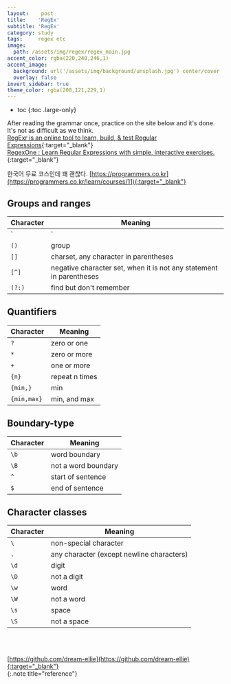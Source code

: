 ```yaml
---
layout:    post
title:    'RegEx'
subtitle: 'RegEx'
category: study
tags:     regex etc
image: 
  path: /assets/img/regex/regex_main.jpg
accent_color: rgba(220,240,246,1)
accent_image: 
  background: url('/assets/img/background/unsplash.jpg') center/cover 
  overlay: false
invert_sidebar: true
theme_color: rgba(208,121,229,1)
---
```


* toc
{:toc .large-only}

After reading the grammar once, practice on the site below and it's done.
It's not as difficult as we think.<br/>
[RegExr is an online tool to learn, build, & test Regular Expressions](https://regexr.com/5mhou){:target="_blank"}<br/>
[RegexOne : Learn Regular Expressions with simple, interactive exercises.](https://regexone.com/){:target="_blank"}<br/>

한국어 무료 코스인데 꽤 괜찮다. 
[https://programmers.co.kr](https://programmers.co.kr/learn/courses/11){:target="_blank"}<br/>

## Groups and ranges

| Character | Meaning |
|--|--|
|`|`|or|
|`()`|group|
|`[]`|charset, any character in parentheses|
|`[^]`|	negative character set, when it is not any statement in parentheses|
|`(?:)`|	find but don't remember|

## Quantifiers

| Character | Meaning |
|--|--|
|`?`|	zero or one|
|`*`|	zero or more|
|`+`|	one or more|
|`{n}`|	repeat n times|
|`{min,}`|min|
|`{min,max}`|	min, and max|

## Boundary-type

| Character | Meaning |
|--|--|
|`\b`|word boundary|
|`\B`|not a word boundary|
|`^`|	start of sentence|
|`$`|	end of sentence|

## Character classes

| Character | Meaning |
|--|--|
|`\`|	non-special character|
|`.`|	any character (except newline characters)|
|`\d`|	digit|
|`\D`|not a digit|
|`\w`|	word|
|`\W`| not a word|
|`\s`|	space|
|`\S`|not a space|




<br/>
<br/>

[https://github.com/dream-ellie](https://github.com/dream-ellie){:target="_blank"}<br/>
{:.note title="reference"}